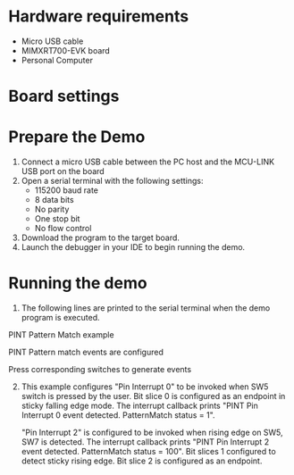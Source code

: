 Hardware requirements
=====================
- Micro USB cable
- MIMXRT700-EVK board
- Personal Computer

Board settings
============

Prepare the Demo
===============
1.  Connect a micro USB cable between the PC host and the MCU-LINK USB port on the board
2.  Open a serial terminal with the following settings:
    - 115200 baud rate
    - 8 data bits
    - No parity
    - One stop bit
    - No flow control
3.  Download the program to the target board.
4.  Launch the debugger in your IDE to begin running the demo.

Running the demo
================
1. The following lines are printed to the serial terminal when the demo program is executed.

PINT Pattern Match example

PINT Pattern match events are configured

Press corresponding switches to generate events

2. This example configures "Pin Interrupt 0" to be invoked when SW5 switch is pressed by the user. 
   Bit slice 0 is configured as an endpoint in sticky falling edge mode. The interrupt callback prints 
   "PINT Pin Interrupt 0 event detected. PatternMatch status =        1". 
   
   "Pin Interrupt 2" is configured to be invoked when rising edge on SW5, SW7 is detected. The 
   interrupt callback prints "PINT Pin Interrupt 2 event detected. PatternMatch status =     100". Bit slices
   1 configured to detect sticky rising edge. Bit slice 2 is configured as an endpoint.

